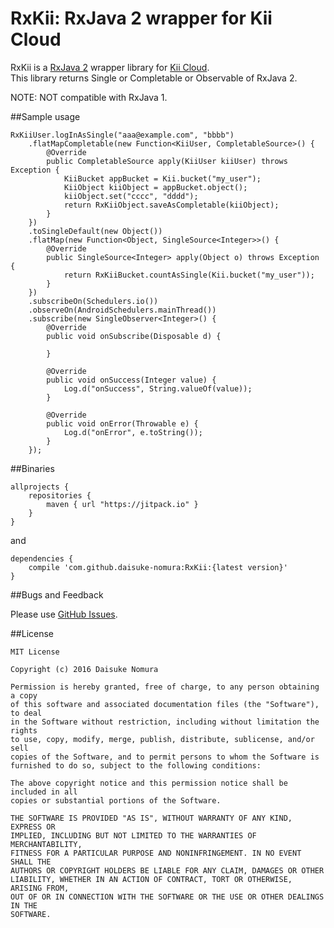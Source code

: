 # RxKii: RxJava 2 wrapper for Kii Cloud

RxKii is a [RxJava 2][rxjava2] wrapper library for [Kii Cloud][kii].  
This library returns Single or Completable or Observable of RxJava 2.  

NOTE: NOT compatible with RxJava 1.

##Sample usage

    RxKiiUser.logInAsSingle("aaa@example.com", "bbbb")
        .flatMapCompletable(new Function<KiiUser, CompletableSource>() {
            @Override
            public CompletableSource apply(KiiUser kiiUser) throws Exception {
                KiiBucket appBucket = Kii.bucket("my_user");
                KiiObject kiiObject = appBucket.object();
                kiiObject.set("cccc", "dddd");
                return RxKiiObject.saveAsCompletable(kiiObject);
            }
        })
        .toSingleDefault(new Object())
        .flatMap(new Function<Object, SingleSource<Integer>>() {
            @Override
            public SingleSource<Integer> apply(Object o) throws Exception {
                return RxKiiBucket.countAsSingle(Kii.bucket("my_user"));
            }
        })
        .subscribeOn(Schedulers.io())
        .observeOn(AndroidSchedulers.mainThread())
        .subscribe(new SingleObserver<Integer>() {
            @Override
            public void onSubscribe(Disposable d) {

            }

            @Override
            public void onSuccess(Integer value) {
                Log.d("onSuccess", String.valueOf(value));
            }

            @Override
            public void onError(Throwable e) {
                Log.d("onError", e.toString());
            }
        }); 

##Binaries

    allprojects {
        repositories {
            maven { url "https://jitpack.io" }
        }
    }

and

    dependencies {
        compile 'com.github.daisuke-nomura:RxKii:{latest version}'
    }

##Bugs and Feedback

Please use [GitHub Issues][issues].

##License

    MIT License

    Copyright (c) 2016 Daisuke Nomura

    Permission is hereby granted, free of charge, to any person obtaining a copy
    of this software and associated documentation files (the "Software"), to deal
    in the Software without restriction, including without limitation the rights
    to use, copy, modify, merge, publish, distribute, sublicense, and/or sell
    copies of the Software, and to permit persons to whom the Software is
    furnished to do so, subject to the following conditions:

    The above copyright notice and this permission notice shall be included in all
    copies or substantial portions of the Software.

    THE SOFTWARE IS PROVIDED "AS IS", WITHOUT WARRANTY OF ANY KIND, EXPRESS OR
    IMPLIED, INCLUDING BUT NOT LIMITED TO THE WARRANTIES OF MERCHANTABILITY,
    FITNESS FOR A PARTICULAR PURPOSE AND NONINFRINGEMENT. IN NO EVENT SHALL THE
    AUTHORS OR COPYRIGHT HOLDERS BE LIABLE FOR ANY CLAIM, DAMAGES OR OTHER
    LIABILITY, WHETHER IN AN ACTION OF CONTRACT, TORT OR OTHERWISE, ARISING FROM,
    OUT OF OR IN CONNECTION WITH THE SOFTWARE OR THE USE OR OTHER DEALINGS IN THE
    SOFTWARE.


[kii]: https://jp.kii.com/
[rxjava2]: https://github.com/ReactiveX/RxJava/tree/2.x
[issues]: https://github.com/daisuke-nomura/RxKii/issues